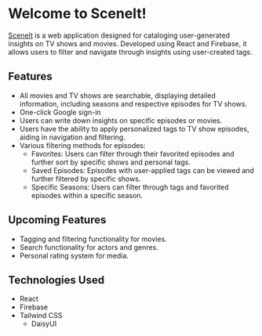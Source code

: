 # Welcome to SceneIt!
[SceneIt](https://sceneit.tv/) is a web application designed for cataloging user-generated insights on TV shows and movies. Developed using React and Firebase, it allows users to filter and navigate through insights using user-created tags. 
## Features
* All movies and TV shows are searchable, displaying detailed information, including seasons and respective episodes for TV shows.
* One-click Google sign-in
* Users can write down insights on specific episodes or movies.
* Users have the ability to apply personalized tags to TV show episodes, aiding in navigation and filtering.
* Various filtering methods for episodes:
  * Favorites: Users can filter through their favorited episodes and further sort by specific shows and personal tags.
  * Saved Episodes: Episodes with user-applied tags can be viewed and further filtered by specific shows.
  * Specific Seasons: Users can filter through tags and favorited episodes within a specific season.
## Upcoming Features
* Tagging and filtering functionality for movies.
* Search functionality for actors and genres.
* Personal rating system for media.
## Technologies Used
* React
* Firebase
* Tailwind CSS
  * DaisyUI
